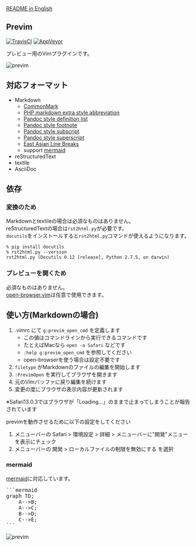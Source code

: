 [README in English](https://github.com/previm/previm/blob/master/README-en.mkd)

## Previm

[![TravisCI](https://travis-ci.org/previm/previm.svg?branch=master)](https://travis-ci.org/previm/previm) [![AppVeyor](https://ci.appveyor.com/api/projects/status/r12pom6aaiom3kqy?svg=true)](https://ci.appveyor.com/project/mattn/previm)


プレビュー用のVimプラグインです。  

![previm](https://raw.github.com/wiki/previm/previm/images/previm-example.gif)

## 対応フォーマット

* Markdown
    * [CommonMark](http://commonmark.org/)
    * [PHP markdown extra style abbreviation](https://github.com/markdown-it/markdown-it-abbr)
    * [Pandoc style definition list](https://github.com/markdown-it/markdown-it-deflist)
    * [Pandoc style footnote](https://github.com/markdown-it/markdown-it-footnote)
    * [Pandoc style subscript](https://github.com/markdown-it/markdown-it-sub)
    * [Pandoc style superscript](https://github.com/markdown-it/markdown-it-sup)
    * [East Asian Line Breaks](https://github.com/markdown-it/markdown-it-cjk-breaks)
    * support [mermaid](http://knsv.github.io/mermaid/index.html)
* reStructuredText
* textile
* AsciiDoc

## 依存

### 変換のため

Markdownとtextileの場合は必須なものはありません。  
reStructuredTextの場合は`rst2html.py`が必要です。  
`docutils`をインストールすると`rst2html.py`コマンドが使えるようになります。

    % pip install docutils
    % rst2html.py --version
    rst2html.py (Docutils 0.12 [release], Python 2.7.5, on darwin)

### プレビューを開くため

必須なものはありません。  
[open-browser.vim](https://github.com/tyru/open-browser.vim)は任意で使用できます。


## 使い方(Markdownの場合)

1. .vimrc にて `g:previm_open_cmd` を定義します
    * この値はコマンドラインから実行できるコマンドです
    * たとえばMacなら `open -a Safari` などです
    * `:help g:previm_open_cmd` を参照してください
    * open-browserを使う場合は設定不要です
2. `filetype` がMarkdownのファイルの編集を開始します
3. `:PrevimOpen` を実行してブラウザを開きます
4. 元のVimバッファに戻り編集を続けます
5. 変更の度にブラウザの表示内容が更新されます

※Safari13.0.3ではブラウザが「Loading...」のままで止まってしまうことが報告されています

previmを動作させるために以下の設定をしてください

1. メニューバーの Safari > 環境設定 > 詳細 > メニューバーに"開発"メニューを表示にチェック
2. メニューバーの 開発 > ローカルファイルの制限を無効にする を選択

### mermaid

[mermaid](http://knsv.github.io/mermaid/)に対応しています。

<pre>
```mermaid
graph TD;
    A-->B;
    A-->C;
    B-->D;
    C-->E;
```
</pre>

![previm](https://raw.github.com/wiki/previm/previm/images/previm-example-mermaid.png)
